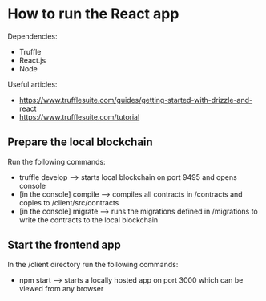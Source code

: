# How to run the React app

Dependencies:
* Truffle
* React.js
* Node

Useful articles:
* https://www.trufflesuite.com/guides/getting-started-with-drizzle-and-react
* https://www.trufflesuite.com/tutorial

## Prepare the local blockchain
Run the following commands:
* truffle develop --> starts local blockchain on port 9495 and opens console
* [in the console] compile --> compiles all contracts in /contracts and copies to /client/src/contracts
* [in the console] migrate --> runs the migrations defined in /migrations to write the contracts to the local blockchain

## Start the frontend app
In the /client directory run the following commands:
* npm start --> starts a locally hosted app on port 3000 which can be viewed from any browser